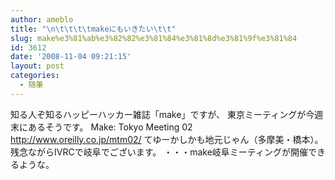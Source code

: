 ```yaml
---
author: ameblo
title: "\n\t\t\t\tmakeにもいきたい\t\t"
slug: make%e3%81%ab%e3%82%82%e3%81%84%e3%81%8d%e3%81%9f%e3%81%84
id: 3612
date: '2008-11-04 09:21:15'
layout: post
categories:
  - 随筆
---
```


知る人ぞ知るハッピーハッカー雑誌「make」ですが、 東京ミーティングが今週末にあるそうです。 Make: Tokyo Meeting 02 http://www.oreilly.co.jp/mtm02/ てゆーかしかも地元じゃん（多摩美・橋本）。 残念ながらIVRCで岐阜でございます。 ・・・make岐阜ミーティングが開催できるような。